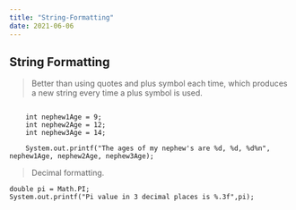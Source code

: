 ```yaml
---
title: "String-Formatting"
date: 2021-06-06
---
```


## String Formatting

> Better than using quotes and plus symbol each time, which produces a new string every time a plus symbol is used.  

```

    int nephew1Age = 9;
    int nephew2Age = 12;
    int nephew3Age = 14;

    System.out.printf("The ages of my nephew's are %d, %d, %d%n", nephew1Age, nephew2Age, nephew3Age);
```

> Decimal formatting.

    double pi = Math.PI;
    System.out.printf("Pi value in 3 decimal places is %.3f",pi);

```

